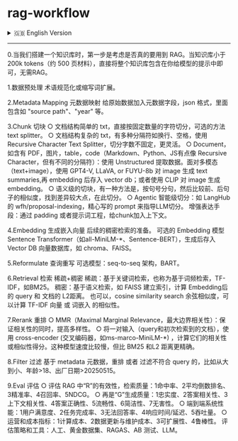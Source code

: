 # rag-workflow

<details>
<summary>🇬🇧 English Version</summary>

### This is the English content

...

</details>

---

0.当我们搭建一个知识库时，第一步是考虑是否真的要用到 RAG。当知识库小于 200k tokens（约 500 页材料），直接将整个知识库包含在你给模型的提示中即可，无需RAG。
	
1.数据预处理
术语规范化或缩写词扩展。
	
2.Metadata Mapping 元数据映射
给原始数据加入元数据字段，json 格式，里面包含如 "source path"、"year" 等。
	
3.Chunk 切块
○ 文档结构简单的 txt，直接按固定数量的字符切分，可选的方法 text splitter。
○ 文档结构复杂的 txt，有多种分隔符如换行、空格，使用 Recursive Character Text Splitter，切分字数不固定，更灵活。
○ Document，如含有 PDF，图片，table，code（Markdown、Python、JS有点像 Recursive Character，但有不同的分隔符）：使用 Unstructured 提取数据。面对多模态（text+image），使用 GPT4-V, LLaVA, or FUYU-8b 对 image 生成 text summaries,再 embedding 后存入 vector db；或者使用 CLIP 对 image 生成 embedding。
○ 语义级的切块，有一种方法是，按句号分句，然后比较前、后句子的相似度，找到差异较大点，在此切分。
○ Agentic 智能级切分：如 LangHub 的 wfh/proposal-indexing，精心写的 prompt 来指导LLM切分。
增强表达手段：通过 padding 或者提示词工程，给chunk加入上下文。
	
4.Embedding 生成嵌入向量
后续的稠密检索的准备。 可选的 Embedding 模型 Sentence Transformer（如all-MiniLM-*、Sentence-BERT），生成后存入 Vector DB 向量数据库，如 chroma、FAISS。
	
5.Reformulate 查询重写
可选模型：seq-to-seq 架构，BART。

6.Retrieval 检索  稀疏+稠密
稀疏：基于关键词检索，也称为基于词频检索，TF-IDF，如BM25。
稠密：基于语义检索，如 FAISS 建立索引，计算 Embedding后的 query 和 文档的 L2距离。
也可以，cosine similarity search 余弦相似度，可以计算 TF-IDF 向量 或 词嵌入 的相似性。
 
7.Rerank 重排
○ MMR（Maximal Marginal Relevance，最大边界相关性）：保证相关性的同时，提高多样性。
○ 将一对输入（query和初次检索到的文档），使用 cross-encoder (交叉编码器，如ms-marco-MiniLM-*) ，计算它们的相关性或相似性得分。这种模型速度比较慢，但比 BM25 和L2 距离更精确。
 
8.Filter 过滤 
基于 metadata 元数据，重排 或者 过滤不符合 query 的，比如从大到小、年龄>18、出厂日期>20250515。
 
9.Eval 评估 
○ 评估 RAG 中“R”的有效性，检索质量：1命中率、2平均倒数排名、3精准率、4召回率、5NDCG。
○ 再是“G”生成质量：1忠实度、2答案相关性、3上下文相关性、4答案正确性、5流畅性、6简洁性、7无害性。
○ 端到端系统性能：1用户满意度、2任务完成率、3无法回答率、4响应时间/延迟、5吞吐量。
○ 运营和成本指标：1计算成本、2数据更新与维护成本、3可扩展性、4鲁棒性。
评估策略和工具：人工、黄金数据集、RAGAS、AB 测试、LLM。
